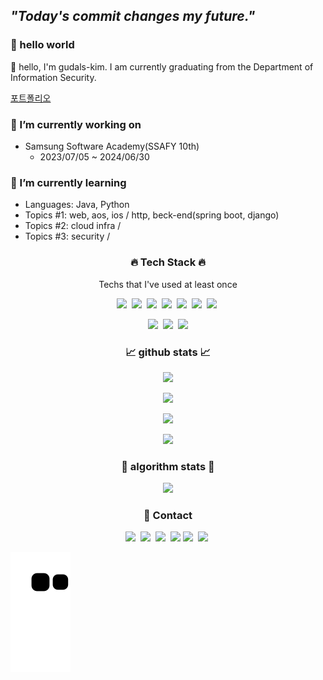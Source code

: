
## ***"Today's commit changes my future."*** 

### 🙌 hello world

👋 hello, I'm gudals-kim. I am currently graduating from the Department of Information Security. 

[포트폴리오](https://github.com/gudals-kim/gudals-kim/blob/delevlop/%E1%84%91%E1%85%A9%E1%84%90%E1%85%B3%E1%84%91%E1%85%A9%E1%86%AF%E1%84%85%E1%85%B5%E1%84%8B%E1%85%A9_%E1%84%80%E1%85%B5%E1%86%B7%E1%84%92%E1%85%A7%E1%86%BC%E1%84%86%E1%85%B5%E1%86%AB(980420).pdf)

### 🔭 I’m currently working on
- Samsung Software Academy(SSAFY 10th)
  - 2023/07/05 ~ 2024/06/30

### 🌱 I’m currently learning
- Languages: Java, Python
- Topics #1: web, aos, ios / http, beck-end(spring boot, django)
- Topics #2: cloud infra / 
- Topics #3: security / 

<h3 align="center"> 🔥 Tech Stack 🔥</h3>
<p align="center"> Techs that I've used at least once </p>

<p align="center">
  <img src="https://img.shields.io/badge/Kotlin-6DB33F?style=flat-square&logo=Kotlin&logoColor=a431f0"/></a>&nbsp  
  <img src="https://img.shields.io/badge/Spring boot-6DB33F?style=flat-square&logo=spring&logoColor=white"/></a>&nbsp  
  <img src="https://img.shields.io/badge/android studio-6DB33F?style=flat-square&logo=android&logoColor=dark"/></a>&nbsp 
  <img src="https://img.shields.io/badge/Python-3766AB?style=flat-square&logo=Python&logoColor=red"/></a>&nbsp  
  <img src="https://img.shields.io/badge/django-3766AB?style=flat-square&logo=django&logoColor=red"/></a>&nbsp 
  <img src="https://img.shields.io/badge/tensorflow-3766AB?style=flat-square&logo=tensorflow&logoColor=red"/></a>&nbsp 
  <img src="https://img.shields.io/badge/MySQL-ffb811?style=flat-square&logo=mysql&logoColor=darkred"/></a>&nbsp 
</p>

<p align="center">
    <img src="https://img.shields.io/badge/Eclipse_IDE-2C2255?style=flat-square&logo=Eclipse IDE&logoColor=white"/></a>&nbsp
    <img src="https://img.shields.io/badge/Gradle-02303A?style=flat-square&logo=Gradle&logoColor=white"/></a>&nbsp
    <img src="https://img.shields.io/badge/IntelliJ IDEA-CC0066?style=flat-square&logo=intellij idea&logoColor=white"/></a>
</p>

<h3 align="center"> 📈 github stats 📈  </h3>

<p align="center">
<a href="https://github.com/gudals-kim"><img src="https://hits.seeyoufarm.com/api/count/incr/badge.svg?url=https://github.com/gudals-kim"></a>
</p>

<p align="center">
<a href="https://github.com/ryo-ma/github-profile-trophy"><img src="https://github-profile-trophy.vercel.app/?username=gudals-kim&theme=dracula"></a>
</p>



<p align="center">
<a>
<picture>
<source 
  srcset="https://github-readme-stats.vercel.app/api?username=gudals-kim&show_icons=true&theme=monokai"
  media="(prefers-color-scheme: dark)"/>
<source
  srcset="https://github-readme-stats.vercel.app/api?username=gudals-kim&bg_color=30,92a8d1,f7cac9&title_color=fff&text_color=fff&show_icons=true&custom_title=gudals-kim👀"
  media="(prefers-color-scheme: light), (prefers-color-scheme: no-preference)"/>
<img src="https://github-readme-stats.vercel.app/api?username=anuraghazra&show_icons=true"/>
</picture>
</a>
</p>
<p align="center">
<a href="https://opgc.me/#/users/gudals-kim" target="_blank"><img src="https://api.opgc.me/githubs/users/gudals-kim/tag/?theme=prism" /></a>
</p>

<h3 align="center"> 👀 algorithm stats 👀  </h3>
<p align="center">
<a href="https://solved.ac/gudals/"><img src="http://mazassumnida.wtf/api/v2/generate_badge?boj=gudals"></a>
</p>





<h3 align="center"> 🤙 Contact  </h3>
<p align="center">
  <a href="https://www.instagram.com/dev_gudals/"><img src="https://img.shields.io/badge/Instagram-E4405F?style=flat-square&logo=instagram&logoColor=white&link=instagram.com/dev_gudals"/></a>&nbsp 
  <a href="mailto:rlagudals0420@naver.com"><img src="https://img.shields.io/badge/naver mail-03C75A?style=flat-square&logo=Naver&logoColor=white&link=mailto:rlagudals0420@naver.com"/></a>&nbsp
  <a href="mailto:kimtuti95@gmail.com"><img src="https://img.shields.io/badge/Gmail-D14836?style=flat-square&logo=gmail&logoColor=white&link=https://github.com/gudals-kim"/></a>&nbsp 
  <a href="https://velog.io/@gudals-kim"><img src="https://img.shields.io/badge/Tech Blog-6400AA?style=flat-square&logo=velog&logoColor=white&link=https://github.com/gudals-kim"/></a>
  <a href="https://discord.gg/e9ySmU52"><img src="https://img.shields.io/badge/Discord-7289DA?style=flat-square&logo=discord&logoColor=white"/></a>&nbsp
  <a href="https://join.slack.com/t/slack-tjv4707/shared_invite/zt-1odsm566p-s5mu8uIOEmBj8u8H36ihuQ"><img src="https://img.shields.io/badge/Slack-4A154B?style=flat-square&logo=slack&logoColor=white"/></a>&nbsp
</p>


![snake gif](https://github.com/gudals-kim/gudals-kim/blob/output/github-contribution-grid-snake.svg)
